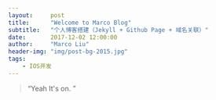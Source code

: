 ```yaml
---
layout:     post
title:      "Welcome to Marco Blog"
subtitle:   "个人博客搭建（Jekyll + Github Page + 域名关联）"
date:       2017-12-02 12:00:00
author:     "Marco Liu"
header-img: "img/post-bg-2015.jpg"
tags:
    - IOS开发
---
```


> “Yeah It's on. ”
